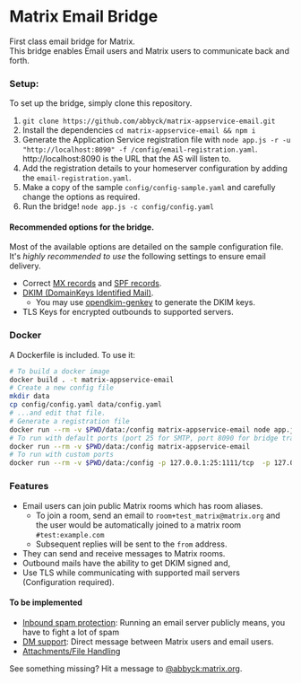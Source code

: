 # Matrix Email Bridge

First class email bridge for Matrix.  
This bridge enables Email users and Matrix users to communicate back and forth.



### Setup:

To set up the bridge, simply clone this repository.

1. `git clone https://github.com/abbyck/matrix-appservice-email.git`
2. Install the dependencies `cd matrix-appservice-email && npm i`
3. Generate the Application Service registration file with
`node app.js -r -u "http://localhost:8090" -f /config/email-registration.yaml`.<br />http://localhost:8090 is the URL that the AS will listen to.
4. Add the registration details to your homeserver configuration by adding the `email-registration.yaml`.
5. Make a copy of the sample `config/config-sample.yaml` and carefully change the options as required.
6. Run the bridge!
```node app.js -c config/config.yaml```

#### Recommended options for the bridge.

Most of the available options are detailed on the sample configuration file.  
It's _highly recommended to use_ the following settings to ensure email delivery.
* Correct [MX records](https://www.cloudflare.com/en-in/learning/dns/dns-records/dns-mx-record/) and [SPF records](https://en.wikipedia.org/wiki/Sender_Policy_Framework). 
* [DKIM (DomainKeys Identified Mail)](https://en.wikipedia.org/wiki/DomainKeys_Identified_Mail).
    - You may use [opendkim-genkey](http://www.opendkim.org/opendkim-genkey.8.html) to generate the DKIM keys.
* TLS Keys for encrypted outbounds to supported servers.

### Docker

A Dockerfile is included. To use it:

```sh
# To build a docker image
docker build . -t matrix-appservice-email
# Create a new config file
mkdir data
cp config/config.yaml data/config.yaml
# ...and edit that file.
# Generate a registration file
docker run --rm -v $PWD/data:/config matrix-appservice-email node app.js -r -u "http://localhost:8090" -f /config/email-registration.yaml
# To run with default ports (port 25 for SMTP, port 8090 for bridge traffic)
docker run --rm -v $PWD/data:/config matrix-appservice-email
# To run with custom ports
docker run --rm -v $PWD/data:/config -p 127.0.0.1:25:1111/tcp  -p 127.0.0.1:8090:2222/tcp matrix-appservice-email
```

### Features
* Email users can join public Matrix rooms which has room aliases.
  * To join a room, send an email to `room+test_matrix@matrix.org` and the user would be automatically joined to a 
  matrix room `#test:example.com`
  * Subsequent replies will be sent to the `from` address.
* They can send and receive messages to Matrix rooms.
* Outbound mails have the ability to get DKIM signed and,
* Use TLS while communicating with supported mail servers (Configuration required).

#### To be implemented
* [Inbound spam protection](https://github.com/abbyck/matrix-appservice-email/issues/6): Running an email server 
publicly means, you have to fight a lot of spam
* [DM support](https://github.com/abbyck/matrix-appservice-email/issues/8): Direct message between Matrix users and email users.
* [Attachments/File Handling](https://github.com/abbyck/matrix-appservice-email/issues/7)

See something missing? Hit a message to [@abbyck:matrix.org](https://matrix.to/#/@abbyck:matrix.org).
